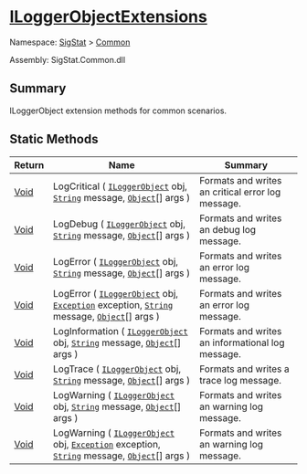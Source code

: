 # [ILoggerObjectExtensions](./ILoggerObjectExtensions.md)

Namespace: [SigStat]() > [Common](./README.md)

Assembly: SigStat.Common.dll

## Summary
ILoggerObject extension methods for common scenarios.

## Static Methods

| Return | Name | Summary | 
| --- | --- | --- | 
| [Void](https://docs.microsoft.com/en-us/dotnet/api/system.void) | LogCritical ( [`ILoggerObject`](./ILoggerObject.md) obj, [`String`](https://docs.microsoft.com/en-us/dotnet/api/System.String) message, [`Object`](https://docs.microsoft.com/en-us/dotnet/api/System.Object)[] args ) | Formats and writes an critical error log message. | 
| [Void](https://docs.microsoft.com/en-us/dotnet/api/system.void) | LogDebug ( [`ILoggerObject`](./ILoggerObject.md) obj, [`String`](https://docs.microsoft.com/en-us/dotnet/api/System.String) message, [`Object`](https://docs.microsoft.com/en-us/dotnet/api/System.Object)[] args ) | Formats and writes an debug log message. | 
| [Void](https://docs.microsoft.com/en-us/dotnet/api/system.void) | LogError ( [`ILoggerObject`](./ILoggerObject.md) obj, [`String`](https://docs.microsoft.com/en-us/dotnet/api/System.String) message, [`Object`](https://docs.microsoft.com/en-us/dotnet/api/System.Object)[] args ) | Formats and writes an error log message. | 
| [Void](https://docs.microsoft.com/en-us/dotnet/api/system.void) | LogError ( [`ILoggerObject`](./ILoggerObject.md) obj, [`Exception`](https://docs.microsoft.com/en-us/dotnet/api/System.Exception) exception, [`String`](https://docs.microsoft.com/en-us/dotnet/api/System.String) message, [`Object`](https://docs.microsoft.com/en-us/dotnet/api/System.Object)[] args ) | Formats and writes an error log message. | 
| [Void](https://docs.microsoft.com/en-us/dotnet/api/system.void) | LogInformation ( [`ILoggerObject`](./ILoggerObject.md) obj, [`String`](https://docs.microsoft.com/en-us/dotnet/api/System.String) message, [`Object`](https://docs.microsoft.com/en-us/dotnet/api/System.Object)[] args ) | Formats and writes an informational log message. | 
| [Void](https://docs.microsoft.com/en-us/dotnet/api/system.void) | LogTrace ( [`ILoggerObject`](./ILoggerObject.md) obj, [`String`](https://docs.microsoft.com/en-us/dotnet/api/System.String) message, [`Object`](https://docs.microsoft.com/en-us/dotnet/api/System.Object)[] args ) | Formats and writes a trace log message. | 
| [Void](https://docs.microsoft.com/en-us/dotnet/api/system.void) | LogWarning ( [`ILoggerObject`](./ILoggerObject.md) obj, [`String`](https://docs.microsoft.com/en-us/dotnet/api/System.String) message, [`Object`](https://docs.microsoft.com/en-us/dotnet/api/System.Object)[] args ) | Formats and writes an warning log message. | 
| [Void](https://docs.microsoft.com/en-us/dotnet/api/system.void) | LogWarning ( [`ILoggerObject`](./ILoggerObject.md) obj, [`Exception`](https://docs.microsoft.com/en-us/dotnet/api/System.Exception) exception, [`String`](https://docs.microsoft.com/en-us/dotnet/api/System.String) message, [`Object`](https://docs.microsoft.com/en-us/dotnet/api/System.Object)[] args ) | Formats and writes an warning log message. | 


